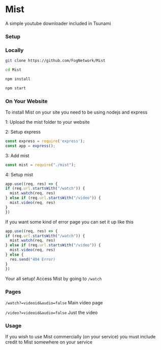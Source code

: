 # Mist
A simple youtube downloader included in Tsunami

### Setup

### Locally

```sh
git clone https://github.com/FogNetwork/Mist

cd Mist

npm install

npm start
```

### On Your Website
To install Mist on your site you need to be using nodejs and express

1: Upload the mist folder to your website

2: Setup express
```js
const express = require('express');
const app = express();
```

3: Add mist
```js
const mist = require("./mist");
```

4: Setup mist
```js
app.use((req, res) => {
if (req.url.startsWith("/watch")) {
  mist.watch(req, res)
} else if (req.url.startsWith("/video")) {
  mist.video(req, res)
}
})
```

If you want some kind of error page you can set it up like this
```js
app.use((req, res) => {
if (req.url.startsWith("/watch")) {
  mist.watch(req, res)
} else if (req.url.startsWith("/video")) {
  mist.video(req, res)
} else {
  res.send("404 Error)
}
})
```

Your all setup! Access Mist by going to `/watch`

### Pages
`/watch?=videoid&audio=false` Main video page

`/video?=videoid&audio=false` Just the video

### Usage
If you wish to use Mist commercially (on your service) you must include credit to Mist somewhere on your service